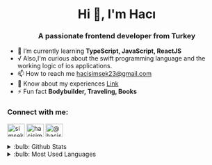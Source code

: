 <h1 align="center">Hi 👋, I'm Hacı</h1>
<h3 align="center">A passionate frontend developer from Turkey</h3>

- 🌱 I’m currently learning **TypeScript, JavaScript, ReactJS**
- √ Also,I'm curious about the swift programming language and the working logic of ios applications.
- 📫 How to reach me [hacisimsek23@gmail.com](hacisimsek23@gmail.com)
- 📄 Know about my experiences [Link](https://drive.google.com/file/d/1bz6UvOPLlWxkkNWP-6aWGyjvFkPxVJjk/view?usp=sharing)
- ⚡ Fun fact **Bodybuilder, Traveling, Books**

<h3 align="left">Connect with me:</h3>
<p align="left">
  <a href="https://twitter.com/simsekhercules" target="blank"
    ><img
      align="center"
      src="https://raw.githubusercontent.com/rahuldkjain/github-profile-readme-generator/master/src/images/icons/Social/twitter.svg"
      alt="simsekhercules"
      height="30"
      width="40"
  /></a>
  <a href="https://linkedin.com/in/hacisimsek" target="blank"
    ><img
      align="center"
      src="https://raw.githubusercontent.com/rahuldkjain/github-profile-readme-generator/master/src/images/icons/Social/linked-in-alt.svg"
      alt="hacisimsek"
      height="30"
      width="40"
  /></a>
  <a href="https://medium.com/@hacisimsek23" target="blank"
    ><img
      align="center"
      src="https://raw.githubusercontent.com/rahuldkjain/github-profile-readme-generator/master/src/images/icons/Social/medium.svg"
      alt="@hacisimsek23"
      height="30"
      width="40"
  /></a>
</p>

<details>
  <summary>:bulb: Github Stats</summary>
  <img
    src="https://github-readme-stats.vercel.app/api?username=hacisimsek&theme=radical"
  />
</details>

<details>
  <summary>:bulb: Most Used Languages</summary>
  <img
    src="https://github-readme-stats.vercel.app/api/top-langs/?username=hacisimsek&layout=compact"
  />
</details>
